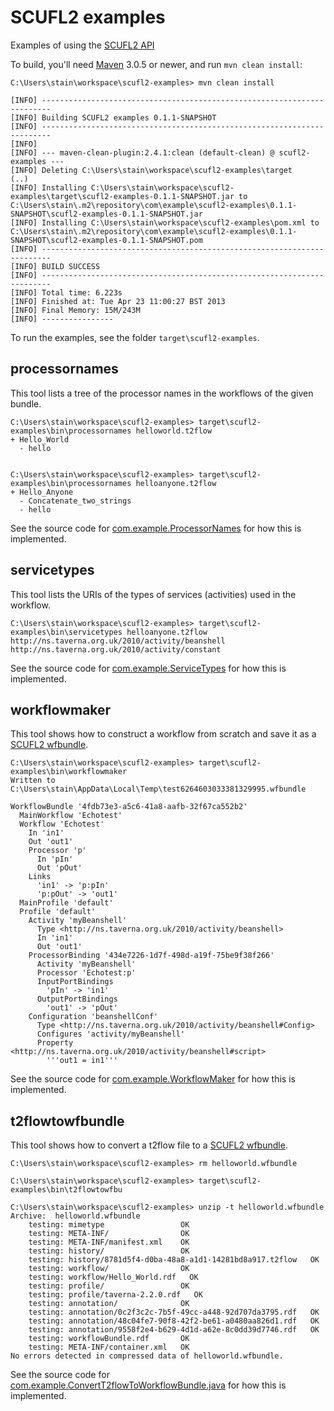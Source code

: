 SCUFL2 examples
===============

Examples of using the [SCUFL2 API](http://dev.mygrid.org.uk/wiki/display/developer/SCUFL2+API)

To build, you'll need [Maven](http://maven.apache.org/download.cgi) 3.0.5 or newer, and run ```mvn clean install```:

    C:\Users\stain\workspace\scufl2-examples> mvn clean install
    
    [INFO] ------------------------------------------------------------------------
    [INFO] Building SCUFL2 examples 0.1.1-SNAPSHOT
    [INFO] ------------------------------------------------------------------------
    [INFO] 
    [INFO] --- maven-clean-plugin:2.4.1:clean (default-clean) @ scufl2-examples ---
    [INFO] Deleting C:\Users\stain\workspace\scufl2-examples\target
    (..)
    [INFO] Installing C:\Users\stain\workspace\scufl2-examples\target\scufl2-examples-0.1.1-SNAPSHOT.jar to C:\Users\stain\.m2\repository\com\example\scufl2-examples\0.1.1-SNAPSHOT\scufl2-examples-0.1.1-SNAPSHOT.jar
    [INFO] Installing C:\Users\stain\workspace\scufl2-examples\pom.xml to C:\Users\stain\.m2\repository\com\example\scufl2-examples\0.1.1-SNAPSHOT\scufl2-examples-0.1.1-SNAPSHOT.pom
    [INFO] ------------------------------------------------------------------------
    [INFO] BUILD SUCCESS
    [INFO] ------------------------------------------------------------------------
    [INFO] Total time: 6.223s
    [INFO] Finished at: Tue Apr 23 11:00:27 BST 2013
    [INFO] Final Memory: 15M/243M
    [INFO] ----------------    

To run the examples, see the folder ```target\scufl2-examples```.

processornames
--------------
This tool lists a tree of the processor names in the workflows of the given bundle.

    C:\Users\stain\workspace\scufl2-examples> target\scufl2-examples\bin\processornames helloworld.t2flow
    + Hello_World
      - hello
    
    
    C:\Users\stain\workspace\scufl2-examples> target\scufl2-examples\bin\processornames helloanyone.t2flow
    + Hello_Anyone
      - Concatenate_two_strings
      - hello

See the source code for [com.example.ProcessorNames](src/main/java/com/example/ProcessorNames.java) for how this is implemented.


servicetypes
------------
This tool lists the URIs of the types of services (activities) used in the workflow.

    C:\Users\stain\workspace\scufl2-examples> target\scufl2-examples\bin\servicetypes helloanyone.t2flow
    http://ns.taverna.org.uk/2010/activity/beanshell
    http://ns.taverna.org.uk/2010/activity/constant

See the source code for [com.example.ServiceTypes](src/main/java/com/example/ServiceTypes.java) for how this is implemented.


workflowmaker
-------------
This tool shows how to construct a workflow from scratch and save it as a [SCUFL2 wfbundle](http://dev.mygrid.org.uk/wiki/display/developer/Taverna+Workflow+Bundle).

    C:\Users\stain\workspace\scufl2-examples> target\scufl2-examples\bin\workflowmaker
    Written to C:\Users\stain\AppData\Local\Temp\test6264603033381329995.wfbundle
    
    WorkflowBundle '4fdb73e3-a5c6-41a8-aafb-32f67ca552b2'
      MainWorkflow 'Echotest'
      Workflow 'Echotest'
        In 'in1'
        Out 'out1'
        Processor 'p'
          In 'pIn'
          Out 'pOut'
        Links
          'in1' -> 'p:pIn'
          'p:pOut' -> 'out1'
      MainProfile 'default'
      Profile 'default'
        Activity 'myBeanshell'
          Type <http://ns.taverna.org.uk/2010/activity/beanshell>
          In 'in1'
          Out 'out1'
        ProcessorBinding '434e7226-1d7f-498d-a19f-75be9f38f266'
          Activity 'myBeanshell'
          Processor 'Echotest:p'
          InputPortBindings
            'pIn' -> 'in1'
          OutputPortBindings
            'out1' -> 'pOut'
        Configuration 'beanshellConf'
          Type <http://ns.taverna.org.uk/2010/activity/beanshell#Config>
          Configures 'activity/myBeanshell'
          Property <http://ns.taverna.org.uk/2010/activity/beanshell#script>
            '''out1 = in1'''


See the source code for [com.example.WorkflowMaker](src/main/java/com/example/WorkflowMaker.java) for how this is implemented.


t2flowtowfbundle
----------------

This tool shows how to convert a t2flow file to a [SCUFL2 wfbundle](http://dev.mygrid.org.uk/wiki/display/developer/Taverna+Workflow+Bundle).

    C:\Users\stain\workspace\scufl2-examples> rm helloworld.wfbundle
    
    C:\Users\stain\workspace\scufl2-examples> target\scufl2-examples\bin\t2flowtowfbu
    
    C:\Users\stain\workspace\scufl2-examples> unzip -t helloworld.wfbundle
    Archive:  helloworld.wfbundle
        testing: mimetype                 OK
        testing: META-INF/                OK
        testing: META-INF/manifest.xml    OK
        testing: history/                 OK
        testing: history/8781d5f4-d0ba-48a8-a1d1-14281bd8a917.t2flow   OK
        testing: workflow/                OK
        testing: workflow/Hello_World.rdf   OK
        testing: profile/                 OK
        testing: profile/taverna-2.2.0.rdf   OK
        testing: annotation/              OK
        testing: annotation/0c2f3c2c-7b5f-49cc-a448-92d707da3795.rdf   OK
        testing: annotation/48c04fe7-90f8-42f2-be61-a0480aa826d1.rdf   OK
        testing: annotation/9558f2e4-b629-4d1d-a62e-8c0dd39d7746.rdf   OK
        testing: workflowBundle.rdf       OK
        testing: META-INF/container.xml   OK
    No errors detected in compressed data of helloworld.wfbundle.

See the source code for [com.example.ConvertT2flowToWorkflowBundle.java](src/main/java/com/example/ConvertT2flowToWorkflowBundle.java) for how this is implemented.


